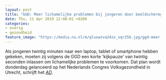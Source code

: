 ```yaml
---
layout: post
title: "GGD: Meer lichamelijke problemen bij jongeren door beeldschermgebruik"
date: Thu, 11 Apr 2019 12:08:01 +0200
categories: 
- overig 
- gezondheid 
feature_image: "https://media.nu.nl/m/qluxwzva24zx_sqr256.jpg/ggd-meer-lichamelijke-problemen-bij-jongeren-door-beeldschermgebruik.jpg"
---
```


Als jongeren twintig minuten naar een laptop, tablet of smartphone hebben gekeken, moeten zij volgens de GGD een korte 'kijkpauze' van twintig seconden inlassen om lichamelijke problemen te voorkomen. Dat plan wordt donderdag gelanceerd op het Nederlands Congres Volksgezondheid in Utrecht, schrijft het <em><a href="https://www.ad.nl/" target="_blank">AD</a></em>.
